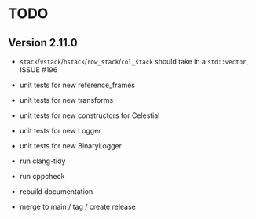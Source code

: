 # TODO

## Version 2.11.0

* `stack`/`vstack`/`hstack`/`row_stack`/`col_stack` should take in a `std::vector`, ISSUE #196
* unit tests for new reference_frames
* unit tests for new transforms
* unit tests for new constructors for Celestial
* unit tests for new Logger
* unit tests for new BinaryLogger

* run clang-tidy
* run cppcheck
* rebuild documentation
* merge to main / tag / create release
